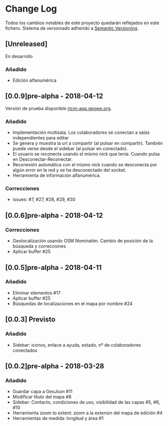 # Change Log
Todos los cambios notables de este proyecto quedarán reflejados en este fichero.
Sistema de versionado adherido a [Semantic Versioning](http://semver.org/).

## [Unreleased]
En desarrollo

### Añadido
- Edición alfanumérica


## [0.0.9]pre-alpha - 2018-04-12
Versión de prueba disponible [rtcm-app.geowe.org](http://rtcm-app.geowe.org).

### Añadido
- Implementación multisala. Los colaboradores se conectan a salas independientes para editar
- Se genera y muestra la url a compartir (al pulsar en compartir). También puede verse desde el sidebar (al pulsar en conectado).
- El usuario se reconecta usando el mismo nick que tenía. Cuando pulsa en Desconectar-Reconectar.
- Reconexión automática con el mismo nick cuando se desconecta por algún error en la red y se ha desconectado del socket.
- Herramienta de información alfanumérica.

### Correcciones
- issues: #7, #27, #28, #29, #30



## [0.0.6]pre-alpha - 2018-04-12

### Correcciones
- Geolocalización usando OSM Nominatim. Cambio de posición de la búsqueda y correcciones
- Aplicar buffer #25

## [0.0.5]pre-alpha - 2018-04-11

### Añadido
- Eliminar elementos #17
- Aplicar buffer #25
- Búsquedas de localizaciones en el mapa por nombre #24

## [0.0.3] Previsto
### Añadido
- Sidebar: iconos, enlace a ayuda, estado, nº de colaboradores conectados

## [0.0.2]pre-alpha - 2018-03-28

### Añadido
- Guardar capa a GeoJson #11
- Modificar título del mapa #8
- Sidebar: Contacto, condiciones de uso, visibilidad de las capas #5, #6, #10
- Herramienta zoom to extent: zoom a la extensin del mapa de edición #4
- Herramientas de medida: longitud y área #1

